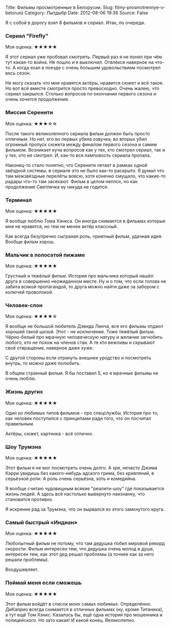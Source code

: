 Title: Фильмы просмотренные в Белорусии.
Slug: filmy-prosmotrennye-v-belorusii
Category: Лытдыбр
Date: 2012-08-06 19:36
Source: False

Я с собой в дорогу взял 8 фильмов и сериал. Итак, по очереди.

### Сериал "Firefly"

Моя оценка: ★★★★★

Я этот сериал уже пробовал смотреть. Первый раз я не понял при чём тут какая-то война. Не пошло и я выключил. Отвлёкся наверное на что-то. А когда ехал в поезде с очень большим удовольствием посмотрел весь сезон.

Не могу сказать что мне нравятся актёры, нравится сюжет и всё такое. Но вот всё вместе смотрится просто превосходно. Очень жалею, что сериал закрылся. Столько вопросов по окончании первого сезона и очень хочется продолжения.

### Миссия Серенити

Моя оценка: ★★★☆☆

После такого великолепного сериала фильм должен быть просто отличным. Но нет, его во первых убила озвучка, во вторых убил огромный пропуск сюжета между финалом первого сезона и самим фильмом. Возникает куча вопросов как у тех, кто смотрел сериал, так и у тех, кто не смотрел. И, как-то вся ламповость сериала пропала.

Наконец-то стало понятно, что Серенити летает в рамках одной звёздной системы, в сериале это не было как-то раскрыто. Я думал что там межзвёздные перелёты вовсю, хотя конечно смущало, что какие-то радары что-то там засекают. Фильм в целом неплох, но как продолжение Светлячка ну никуда не годится.

### Терминал

Моя оценка: ★★★★★

Я вообще люблю Тома Хэнкса. Он иногда снимается в фильмах которые мне не нравятся, но тем не менее актёр классный.

Как всегда безупречно сыграная роль, приятный фильм, удачная идея. Вообще фильм хорош.

### Мальчик в полосатой пижаме

Моя оценка: ★★★★★

Грустный и тяжёлый фильм. История про мальчика который нашёл друга в совершенно неожиданном месте. Ну и о том, что если голова не забита всякой пропагандой, то друга можно найти даже за забором с колючей проволокой.

### Человек-слон

Моя оценка: ★★★★☆

Я вообще не большой любитель Дэвида Линча, все его фильмы отдают хорошей такой шизой. Этот - не исключение. Тоже тяжёлый фильм. Чёрно-белый про мрачную человеческую натуру и желание загнобить любого, кто не похож на членов стаи. А те кто вежливы и скрывают своё отвращение, наверное даже хуже.

С другой стороны если отринуть внешнее уродство и посмотреть внутрь, то можно  даже полюбить.

В общем странный фильм. Я бы поставил 5, но я мрачные фильмы не очень люблю.

### Жизнь других

Моя оценка: ★★★★★

Один из любимых типов фильмов - про спецслужбы. История про то, как человек поступился с принципами ради того, что он посчитал правильным.

Актёры, сюжет, картинка - всё отлично.

### Шоу Трумэна

Моя оценка: ★★★★★

Этот фильм я не мог посмотреть очень долго. А зря, нечасто Джима Кэрри увидишь без какого-нибудь адского грима, без кривляний, в серьёзной роли. А роль очень серьёзна, хоть и комедийна.

Я вообще считаю чудовищным всякие "реалити-шоу" где показывается жизнь людей. А здесь всё настолько вывернуто наизнанку, что становится противно.

Я искренне рад за Трумэна, что он вырвался из этого замкнутого круга.

### Самый быстрый «Индиан»

Моя оценка: ★★★★★

Любопытный фильм не потому, что там дедушка побил мировой рекорд скорости. Фильм интересен тем, что дедушка очень молод в душе, интересен тем, как этот дед решал проблемы (а точнее как за него решали проблемы).

Воодушевляет.

### Поймай меня если сможешь

Моя оценка: ★★★★★

Этот фильм войдёт в список моих самых любимых. Определённо. ДиКаприо всегда снимается в отличных фильмах (ну, кроме Титаника), а тут ещё Том Хэнкс. Казалось бы, ещё одна история про мошенника и полицейского. Но зато какая! И какой конец. Великолепно.
